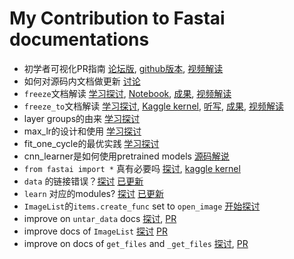 # My Contribution to Fastai documentations

- 初学者可视化PR指南 [论坛版](https://forums.fast.ai/t/fast-ai-v3-2019/39325/88?u=daniel), [github版本](https://github.com/EmbraceLife/fastai_treasures/blob/master/How-To-Docsrc-PR.md#table-of-contents), [视频解读](https://www.bilibili.com/video/av46130852/?p=10)
- 如何对源码内文档做更新 [讨论](https://forums.fast.ai/t/documentation-improvements/32550/171?u=daniel)
- `freeze`文档解读 [学习探讨](https://forums.fast.ai/t/documentation-improvements/32550/125?u=daniel), [Notebook](https://www.kaggle.com/danielliao/understanding-learner-freeze), [成果](https://docs.fast.ai/basic_train.html#Learner.freeze), [视频解读](https://www.bilibili.com/video/av46130852/?p=11)
- `freeze_to`文档解读 [学习探讨](https://forums.fast.ai/t/documentation-improvements/32550/137?u=daniel), [Kaggle kernel](https://www.kaggle.com/danielliao/understanding-learner-freeze-to), [听写](https://forums.fast.ai/t/fast-ai-v3-2019/39325/89?u=daniel), [成果](https://docs.fast.ai/basic_train.html#Learner.freeze_to), [视频解读](https://www.bilibili.com/video/av46130852/?p=12)
- layer groups的由来 [学习探讨](https://forums.fast.ai/t/documentation-improvements/32550/146?u=daniel)
- max_lr的设计和使用 [学习探讨](https://forums.fast.ai/t/why-do-we-need-to-unfreeze-the-learner-everytime-before-retarining-even-if-learn-fit-one-cycle-works-fine-without-learn-unfreeze/41614/6?u=daniel)
- fit_one_cycle的最优实践 [学习探讨](https://forums.fast.ai/t/why-do-we-need-to-unfreeze-the-learner-everytime-before-retarining-even-if-learn-fit-one-cycle-works-fine-without-learn-unfreeze/41614/5?u=daniel)
- cnn_learner是如何使用pretrained models [源码解说](https://forums.fast.ai/t/why-do-we-need-to-unfreeze-the-learner-everytime-before-retarining-even-if-learn-fit-one-cycle-works-fine-without-learn-unfreeze/41614/10?u=daniel)
- `from fastai import *` 真有必要吗 [探讨](https://forums.fast.ai/t/documentation-improvements/32550/152?u=daniel), [kaggle kernel](https://www.kaggle.com/danielliao/why-from-fastai-import-is-not-necessary)
- `data` 的链接错误？[探讨](https://forums.fast.ai/t/documentation-improvements/32550/155?u=daniel) [已更新](https://github.com/fastai/fastai/pull/1880)
- `learn` 对应的modules? [探讨](https://forums.fast.ai/t/documentation-improvements/32550/156?u=daniel) [已更新](https://github.com/fastai/fastai/pull/1880)
- `ImageList`的`items.create_func` set to `open_image` [开始探讨](https://forums.fast.ai/t/documentation-improvements/32550/165?u=daniel)       
- improve on `untar_data` docs [探讨](https://forums.fast.ai/t/documentation-improvements/32550/167?u=daniel), [PR](https://github.com/fastai/fastai/pull/2009)     
- improve docs of `ImageList` [探讨](https://forums.fast.ai/t/documentation-improvements/32550/166?u=daniel) [PR](https://github.com/fastai/fastai/pull/2012/files)
- improve on docs of `get_files` and `_get_files` [探讨](https://forums.fast.ai/t/documentation-improvements/32550/173?u=daniel), [PR](https://github.com/fastai/fastai/pull/2014/files)

